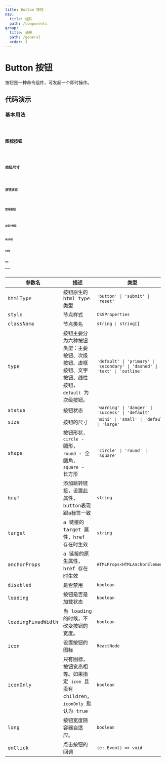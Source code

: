 ```yaml
---
title: Button 按钮
nav:
  title: 组件
  path: /components
group:
  title: 通用
  path: /general
  order: 1
---
```


# Button 按钮

按钮是一种命令组件，可发起一个即时操作。

## 代码演示

### 基本用法

<code src="./__demo__/basic.demo.tsx" />

### 图标按钮

<code src="./__demo__/icon.demo.tsx" />

### 按钮尺寸

<code src="./__demo__/size.demo.tsx" />

### 按钮状态

<code src="./__demo__/status.demo.tsx" />

### 禁用按钮

<code src="./__demo__/disabled.demo.tsx" />

### 加载中按钮

<code src="./__demo__/loading.demo.tsx" />

### 组合按钮

<code src="./__demo__/button-group.demo.tsx" />

### 长按钮

<code src="./__demo__/long.demo.tsx" />

## API

### Button

|参数名|描述|类型|默认值|
|---|---|---|---|
|htmlType|按钮原生的 html type 类型|`'button' \| 'submit' \| 'reset'`|`button`|
|style|节点样式|`CSSProperties`|`-`|
|className|节点类名|`string \| string[]`|`-`|
|type|按钮主要分为六种按钮类型：主要按钮、次级按钮、虚框按钮、文字按钮、线性按钮，`default` 为次级按钮。|`'default' \| 'primary' \| 'secondary' \| 'dashed' \| 'text' \| 'outline'`|`default`|
|status|按钮状态|`'warning' \| 'danger' \| 'success' \| 'default'`|`default`|
|size|按钮的尺寸|`'mini' \| 'small' \| 'default' \| 'large'`|`default`|
|shape|按钮形状，`circle` - 圆形， `round` - 全圆角， `square` - 长方形|`'circle' \| 'round' \| 'square'`|`square`|
|href|添加跳转链接，设置此属性，button表现跟a标签一致|`string`|`-`|
|target|a 链接的 target 属性，href 存在时生效|`string`|`-`|
|anchorProps|a 链接的原生属性，href 存在时生效|`HTMLProps<HTMLAnchorElement>`|`-`|
|disabled|是否禁用|`boolean`|`-`|
|loading|按钮是否是加载状态|`boolean`|`-`|
|loadingFixedWidth|当 loading 的时候，不改变按钮的宽度。|`boolean`|`-`|
|icon|设置按钮的图标|`ReactNode`|`-`|
|iconOnly|只有图标，按钮宽高相等。如果指定 `icon` 且没有 children，`iconOnly` 默认为 true|`boolean`|`-`|
|long|按钮宽度随容器自适应。|`boolean`|`-`|
|onClick|点击按钮的回调|`(e: Event) => void`|`-`|
